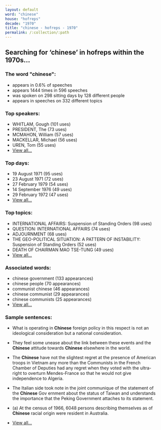 ```yaml
---
layout: default
word: "chinese"
house: "hofreps"
decade: "1970"
title: "chinese - hofreps - 1970"
permalink: /:collection/:path
---
```



## Searching for &lsquo;chinese&rsquo; in hofreps within the 1970s...

### The word "chinese":

* appears in 0.6% of speeches
* appears 1444 times in 596 speeches
* was spoken on 298 sitting days by 128 different people
* appears in speeches on 332 different topics

### Top speakers:

* WHITLAM, Gough (101 uses)
* PRESIDENT, The (73 uses)
* MCMAHON, William (57 uses)
* MACKELLAR, Michael (56 uses)
* UREN, Tom (55 uses)
* [View all...](speakers/)


### Top days:

* 19 August 1971 (95 uses)
* 23 August 1971 (72 uses)
* 27 February 1979 (54 uses)
* 14 September 1976 (49 uses)
* 29 February 1972 (47 uses)
* [View all...](days/)


### Top topics:

* INTERNATIONAL AFFAIRS: Suspension of Standing Orders (98 uses)
* QUESTION: INTERNATIONAL AFFAIRS (74 uses)
* ADJOURNMENT (68 uses)
* THE GEO-POLITICAL SITUATION: A PATTERN OF INSTABILITY: Suspension of Standing Orders (52 uses)
* DEATH OF CHAIRMAN MAO TSE-TUNG (49 uses)
* [View all...](topics/)


### Associated words:

* chinese government (133 appearances)
* chinese people (70 appearances)
* communist chinese (46 appearances)
* chinese communist (29 appearances)
* chinese communists (25 appearances)
* [View all...](collocations/)


### Sample sentences:

* What is operating in **Chinese** foreign policy in this respect is not an ideological consideration but a national consideration.

* They feel some unease about the link between these events and the **Chinese** attitude towards **Chinese** elsewhere in the world.

* The **Chinese** have not the slightest regret at the presence of American troops in Vietnam any more than the Communists in the French Chamber of Deputies had any regret when they voted with the ultra-right to overturn Mendes-France so that he would not give independence to Algeria.

* The Italian side took note in the joint communique of the statement of the **Chinese** Gov ernment about the status of Taiwan and understands the importance that the Peking Government attaches to its statement.

* (a) At the census of 1966, 6048 persons describing themselves as of **Chinese** racial origin were resident in Australia.

* [View all...](contexts/)
